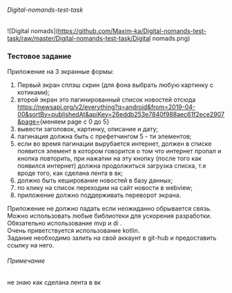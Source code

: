 ###### Digital-nomands-test-task

![Digital nomads](https://github.com/Maxim-ka/Digital-nomands-test-task/raw/master/Digital-nomands-test-task/Digital nomads.png)
###  Тестовое задание
Приложение на 3 экранные формы:
1. Первый экран сплэш скрин (для фона выбрать любую картинку с
котиками);
2. второй экран это пагинированный список новостей отсюда  
<https://newsapi.org/v2/everything?q=android&from=2019-04-00&sortBy=publishedAt&apiKey=26eddb253e7840f988aec61f2ece2907&page=>{меняем page
c 0 до 5}
3. вывести заголовок, картинку, описание и дату;
4. пагинация должна быть с префетчингом 5 - ти элементов;
5. если во время пагинации вырубается интернет, должен в списке
появится элемент в котором говорится о том что интернет пропал и
кнопка повторить, при нажатии на эту кнопку (после того как появился
интернет) должна продолжиться загрузка списка, т.е вроде того, как
сделана лента в вк;
6. должно быть кеширование новостей в базу данных;
7. по клику на список переходим на сайт новости в webview;
8. приложение должно поддерживать переворот экрана.

Приложение не должно падать если неожиданно обрывается связь.  
Можно использовать любые библиотеки для ускорения разработки.  
Обязательно использование mvp и di .  
Очень приветствуется использование kotlin.  
Задание необходимо залить на свой аккаунт в git-hub и предоставить ссылку на
него.

###### Примечание
не знаю как сделана лента в вк